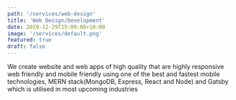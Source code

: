 ```yaml
---
path: '/services/web-design'
title: 'Web Design/Development'
date: 2019-12-29T15:09:08+10:00
image: '/services/default.png'
featured: true
draft: false
---
```


We create website and web apps of high quality that are highly responsive web friendly and mobile friendly using one of the best and fastest mobile technologies, MERN stack(MongoDB, Express, React and Node) and Gatsby which is utilised in most upcoming industries
